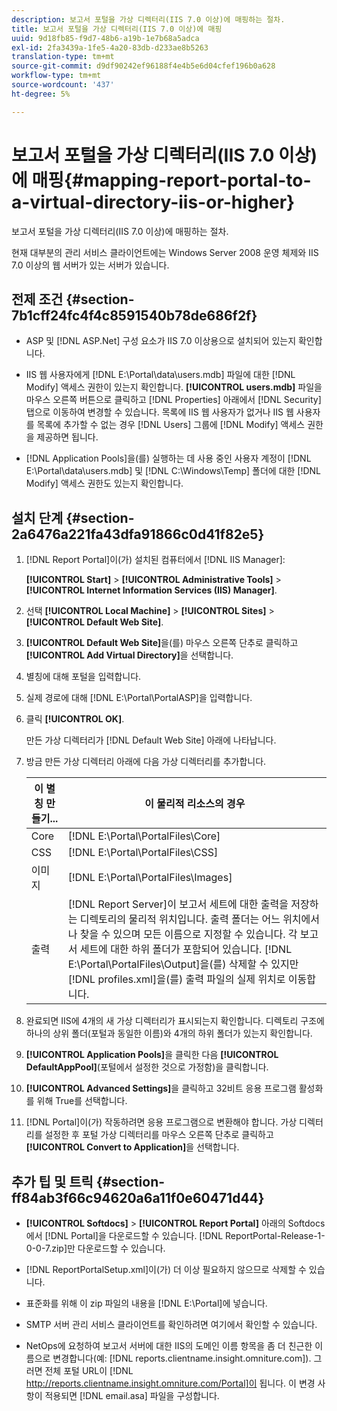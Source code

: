 ```yaml
---
description: 보고서 포털을 가상 디렉터리(IIS 7.0 이상)에 매핑하는 절차.
title: 보고서 포털을 가상 디렉터리(IIS 7.0 이상)에 매핑
uuid: 9d18fb85-f9d7-48b6-a19b-1e7b68a5adca
exl-id: 2fa3439a-1fe5-4a20-83db-d233ae8b5263
translation-type: tm+mt
source-git-commit: d9df90242ef96188f4e4b5e6d04cfef196b0a628
workflow-type: tm+mt
source-wordcount: '437'
ht-degree: 5%

---
```


# 보고서 포털을 가상 디렉터리(IIS 7.0 이상)에 매핑{#mapping-report-portal-to-a-virtual-directory-iis-or-higher}

보고서 포털을 가상 디렉터리(IIS 7.0 이상)에 매핑하는 절차.

현재 대부분의 관리 서비스 클라이언트에는 Windows Server 2008 운영 체제와 IIS 7.0 이상의 웹 서버가 있는 서버가 있습니다.

## 전제 조건 {#section-7b1cff24fc4f4c8591540b78de686f2f}

* ASP 및 [!DNL ASP.Net] 구성 요소가 IIS 7.0 이상용으로 설치되어 있는지 확인합니다.
* IIS 웹 사용자에게 [!DNL E:\Portal\data\users.mdb] 파일에 대한 [!DNL Modify] 액세스 권한이 있는지 확인합니다. **[!UICONTROL users.mdb]** 파일을 마우스 오른쪽 버튼으로 클릭하고 [!DNL Properties] 아래에서 [!DNL Security] 탭으로 이동하여 변경할 수 있습니다. 목록에 IIS 웹 사용자가 없거나 IIS 웹 사용자를 목록에 추가할 수 없는 경우 [!DNL Users] 그룹에 [!DNL Modify] 액세스 권한을 제공하면 됩니다.

* [!DNL Application Pools]을(를) 실행하는 데 사용 중인 사용자 계정이 [!DNL E:\Portal\data\users.mdb] 및  [!DNL C:\Windows\Temp\] 폴더에 대한 [!DNL Modify] 액세스 권한도 있는지 확인합니다.

## 설치 단계 {#section-2a6476a221fa43dfa91866c0d41f82e5}

1. [!DNL Report Portal]이(가) 설치된 컴퓨터에서 [!DNL IIS Manager]:

   **[!UICONTROL Start]** > **[!UICONTROL Administrative Tools]** > **[!UICONTROL Internet Information Services (IIS) Manager]**.

1. 선택 **[!UICONTROL Local Machine]** > **[!UICONTROL Sites]** > **[!UICONTROL Default Web Site]**.

1. **[!UICONTROL Default Web Site]**&#x200B;을(를) 마우스 오른쪽 단추로 클릭하고 **[!UICONTROL Add Virtual Directory]**&#x200B;을 선택합니다.

1. 별칭에 대해 포털을 입력합니다.
1. 실제 경로에 대해 [!DNL E:\Portal\PortalASP]을 입력합니다.
1. 클릭 **[!UICONTROL OK]**.

   만든 가상 디렉터리가 [!DNL Default Web Site] 아래에 나타납니다.

1. 방금 만든 가상 디렉터리 아래에 다음 가상 디렉터리를 추가합니다.

   | 이 별칭 만들기... | 이 물리적 리소스의 경우 |
   |---|---|
   | Core | [!DNL E:\Portal\PortalFiles\Core] |
   | CSS | [!DNL E:\Portal\PortalFiles\CSS] |
   | 이미지 | [!DNL E:\Portal\PortalFiles\Images] |
   | 출력 | [!DNL Report Server]이 보고서 세트에 대한 출력을 저장하는 디렉토리의 물리적 위치입니다. 출력 폴더는 어느 위치에서나 찾을 수 있으며 모든 이름으로 지정할 수 있습니다. 각 보고서 세트에 대한 하위 폴더가 포함되어 있습니다. [!DNL E:\Portal\PortalFiles\Output]을(를) 삭제할 수 있지만 [!DNL profiles.xml]을(를) 출력 파일의 실제 위치로 이동합니다. |

1. 완료되면 IIS에 4개의 새 가상 디렉터리가 표시되는지 확인합니다. 디렉토리 구조에 하나의 상위 폴더(포털과 동일한 이름)와 4개의 하위 폴더가 있는지 확인합니다.
1. **[!UICONTROL Application Pools]**&#x200B;을 클릭한 다음 **[!UICONTROL DefaultAppPool]**(포털에서 설정한 것으로 가정함)을 클릭합니다.

1. **[!UICONTROL Advanced Settings]**&#x200B;을 클릭하고 32비트 응용 프로그램 활성화를 위해 True를 선택합니다.
1. [!DNL Portal]이(가) 작동하려면 응용 프로그램으로 변환해야 합니다. 가상 디렉터리를 설정한 후 포털 가상 디렉터리를 마우스 오른쪽 단추로 클릭하고 **[!UICONTROL Convert to Application]**&#x200B;을 선택합니다.

## 추가 팁 및 트릭 {#section-ff84ab3f66c94620a6a11f0e60471d44}

* **[!UICONTROL Softdocs]** > **[!UICONTROL Report Portal]** 아래의 Softdocs에서 [!DNL Portal]을 다운로드할 수 있습니다. [!DNL ReportPortal-Release-1-0-0-7.zip]만 다운로드할 수 있습니다.

* [!DNL ReportPortalSetup.xml]이(가) 더 이상 필요하지 않으므로 삭제할 수 있습니다.
* 표준화를 위해 이 zip 파일의 내용을 [!DNL E:\Portal]에 넣습니다.
* SMTP 서버 관리 서비스 클라이언트를 확인하려면 여기에서 확인할 수 있습니다.
* NetOps에 요청하여 보고서 서버에 대한 IIS의 도메인 이름 항목을 좀 더 친근한 이름으로 변경합니다(예: [!DNL reports.clientname.insight.omniture.com]). 그러면 전체 포털 URL이 [!DNL http://reports.clientname.insight.omniture.com/Portal]이 됩니다. 이 변경 사항이 적용되면 [!DNL email.asa] 파일을 구성합니다.
